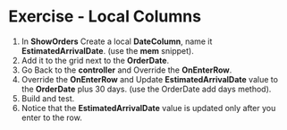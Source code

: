 ﻿# Exercise - Local Columns



1.	In **ShowOrders** Create a local **DateColumn**, name it **EstimatedArrivalDate**. (use the **mem** snippet).
2.  Add it to the grid next to the **OrderDate**.  
3.  Go Back to the **controller** and Override the **OnEnterRow**.  
4.  Override the **OnEnterRow** and Update **EstimatedArrivalDate** value to the **OrderDate** plus 30 days. (use the OrderDate add days method).
5.  Build and test.
6.  Notice that the **EstimatedArrivalDate** value is updated only after you enter to the row.
     